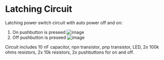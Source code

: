 # Latching Circuit
Latching power switch circuit with auto power off and on:

1. On pushbutton is preseed
![image](https://github.com/user-attachments/assets/b147b0e5-150f-49b3-a5a1-5f63d6ab3f45)
2. Off pushbutton is preseed
![image](https://github.com/user-attachments/assets/6b320b83-fd29-42f3-ac27-2422e818f14c)

Circuit includes 10 nF capacitor, npn transistor, pnp transistor, LED, 2x 100k ohms resistors, 2x 10k resistors, 2x pushbuttons for on and off.
